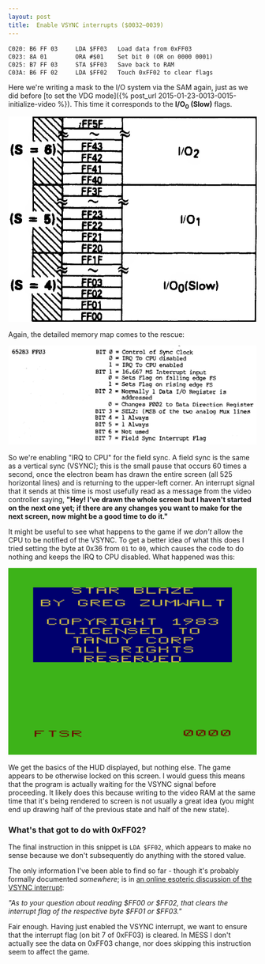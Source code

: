 ```yaml
---
layout: post
title:  Enable VSYNC interrupts ($0032—0039)
---
```


```
C020: B6 FF 03     LDA $FF03   Load data from 0xFF03
C023: 8A 01        ORA #$01    Set bit 0 (OR on 0000 0001)
C025: B7 FF 03     STA $FF03   Save back to RAM
C03A: B6 FF 02     LDA $FF02   Touch 0xFF02 to clear flags
```

Here we're writing a mask to the I/O system via the SAM again, just as we did before [to set the VDG mode]({% post_url 2015-01-23-0013-0015-initialize-video %}). This time it corresponds to the **I/O<sub>0</sub> (Slow)** flags.

![MC6883 I/O memory mapping](../images/MC6883_IO_FF00_to_FF5F.png)

Again, the detailed memory map comes to the rescue:

![CoCo Memory Map at 0xFF03](../images/CoCo_Memory_Map_FF03.png)

So we're enabling "IRQ to CPU" for the field sync. A field sync is the same as a vertical sync (VSYNC); this is the small pause that occurs 60 times a second, once the electron beam has drawn the entire screen (all 525 horizontal lines) and is returning to the upper-left corner. An interrupt signal that it sends at this time is most usefully read as a message from the video controller saying, **"Hey! I've drawn the whole screen but I haven't started on the next one yet; if there are any changes you want to make for the next screen, now might be a good time to do it."**

It might be useful to see what happens to the game if we *don't* allow the CPU to be notified of the VSYNC. To get a better idea of what this does I tried setting the byte at 0x36 from `01` to `00`, which causes the code to do nothing and keeps the IRQ to CPU disabled. What happened was this:

![What happens with IRQ to CPU disabled for vertical sync](../images/disabling_vsync_irq_to_cpu.png)

We get the basics of the HUD displayed, but nothing else. The game appears to be otherwise locked on this screen. I would guess this means that the program is actually waiting for the VSYNC signal before proceeding. It likely does this because writing to the video RAM at the same time that it's being rendered to screen is not usually a great idea (you might end up drawing half of the previous state and half of the new state).

### What's that got to do with 0xFF02?
The final instruction in this snippet is `LDA $FF02`, which appears to make no sense because we don't subsequently do anything with the stored value.

The only information I've been able to find so far - though it's probably formally documented *somewhere*; is in [an online esoteric discussion of the VSYNC interrupt](http://www.coco3.com/community/2010/02/vblank-and-hblank/):

*"As to your question about reading $FF00 or $FF02, that clears the interrupt flag of the respective byte $FF01 or $FF03."*

Fair enough. Having just enabled the VSYNC interrupt, we want to ensure that the interrupt flag (on bit 7 of 0xFF03) is cleared. In MESS I don't actually see the data on 0xFF03 change, nor does skipping this instruction seem to affect the game.
